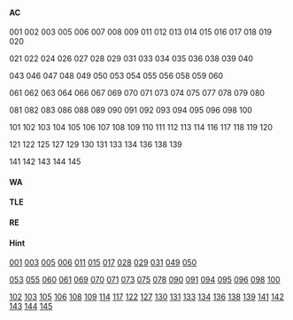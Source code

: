 #### AC

001 002 003 005 006 007 008 009 011 012 013 014 015 016 017 018 019 020

021 022 024 026 027 028 029 031 033 034 035 036 038 039 040

043 046 047 048 049 050 053 054 055 056 058 059 060

061 062 063 064 066 067 069 070 071 073 074 075 077 078 079 080

081 082 083 086 088 089 090 091 092 093 094 095 096 098 100

101 102 103 104 105 106 107 108 109 110 111 112 113 114 116 117 118 119 120

121 122 125 127 129 130 131 133 134 136 138 139

141 142 143 144 145

#### WA

#### TLE

#### RE

#### Hint

[001](https://github.com/Sylvanuszhy/LeetCode/blob/master/001/README.md) [003](https://github.com/Sylvanuszhy/LeetCode/blob/master/003/README.md) [005](https://github.com/Sylvanuszhy/LeetCode/blob/master/005/README.md) [006](https://github.com/Sylvanuszhy/LeetCode/blob/master/006/README.md) [011](https://github.com/Sylvanuszhy/LeetCode/blob/master/011/README.md) [015](https://github.com/Sylvanuszhy/LeetCode/blob/master/015/README.md) [017](https://github.com/Sylvanuszhy/LeetCode/blob/master/017/README.md) [028](https://github.com/Sylvanuszhy/LeetCode/blob/master/028/README.md) [029](https://github.com/Sylvanuszhy/LeetCode/blob/master/029/README.md) [031](https://github.com/Sylvanuszhy/LeetCode/blob/master/031/README.md) [049](https://github.com/Sylvanuszhy/LeetCode/blob/master/049/README.md) [050](https://github.com/Sylvanuszhy/LeetCode/blob/master/050/README.md) 

[053](https://github.com/Sylvanuszhy/LeetCode/blob/master/053/README.md) [055](https://github.com/Sylvanuszhy/LeetCode/blob/master/055/README.md) [060](https://github.com/Sylvanuszhy/LeetCode/blob/master/060/README.md) [061](https://github.com/Sylvanuszhy/LeetCode/blob/master/061/README.md) [069](https://github.com/Sylvanuszhy/LeetCode/blob/master/069/README.md) [070](https://github.com/Sylvanuszhy/LeetCode/blob/master/070/README.md) [071](https://github.com/Sylvanuszhy/LeetCode/blob/master/071/README.md) [073](https://github.com/Sylvanuszhy/LeetCode/blob/master/073/README.md) [075](https://github.com/Sylvanuszhy/LeetCode/blob/master/075/README.md) [078](https://github.com/Sylvanuszhy/LeetCode/blob/master/078/README.md) [090](https://github.com/Sylvanuszhy/LeetCode/blob/master/090/README.md) [091](https://github.com/Sylvanuszhy/LeetCode/blob/master/091/README.md) [094](https://github.com/Sylvanuszhy/LeetCode/blob/master/094/README.md) [095](https://github.com/Sylvanuszhy/LeetCode/blob/master/095/README.md) [096](https://github.com/Sylvanuszhy/LeetCode/blob/master/096/README.md) [098](https://github.com/Sylvanuszhy/LeetCode/blob/master/098/README.md) [100](https://github.com/Sylvanuszhy/LeetCode/blob/master/100/README.md) 

[102](https://github.com/Sylvanuszhy/LeetCode/blob/master/102/README.md) [103](https://github.com/Sylvanuszhy/LeetCode/blob/master/103/README.md) [105](https://github.com/Sylvanuszhy/LeetCode/blob/master/105/README.md) [106](https://github.com/Sylvanuszhy/LeetCode/blob/master/106/README.md) [108](https://github.com/Sylvanuszhy/LeetCode/blob/master/108/README.md) [109](https://github.com/Sylvanuszhy/LeetCode/blob/master/109/README.md) [114](https://github.com/Sylvanuszhy/LeetCode/blob/master/114/README.md) [117](https://github.com/Sylvanuszhy/LeetCode/blob/master/117/README.md) [122](https://github.com/Sylvanuszhy/LeetCode/blob/master/122/README.md) [127](https://github.com/Sylvanuszhy/LeetCode/blob/master/127/README.md) [130](https://github.com/Sylvanuszhy/LeetCode/blob/master/130/README.md) [131](https://github.com/Sylvanuszhy/LeetCode/blob/master/131/README.md) [133](https://github.com/Sylvanuszhy/LeetCode/blob/master/133/README.md) [134](https://github.com/Sylvanuszhy/LeetCode/blob/master/134/README.md) [136](https://github.com/Sylvanuszhy/LeetCode/blob/master/136/README.md) [138](https://github.com/Sylvanuszhy/LeetCode/blob/master/138/README.md) [139](https://github.com/Sylvanuszhy/LeetCode/blob/master/139/README.md) [141](https://github.com/Sylvanuszhy/LeetCode/blob/master/141/README.md) [142](https://github.com/Sylvanuszhy/LeetCode/blob/master/142/README.md) [143](https://github.com/Sylvanuszhy/LeetCode/blob/master/143/README.md) [144](https://github.com/Sylvanuszhy/LeetCode/blob/master/144/README.md) [145](https://github.com/Sylvanuszhy/LeetCode/blob/master/145/README.md) 